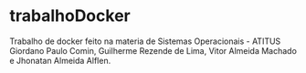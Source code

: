 # trabalhoDocker
Trabalho de docker feito na materia de Sistemas Operacionais - ATITUS                                                 
Giordano Paulo Comin, Guilherme Rezende de Lima, Vitor Almeida Machado e Jhonatan Almeida Alflen.
